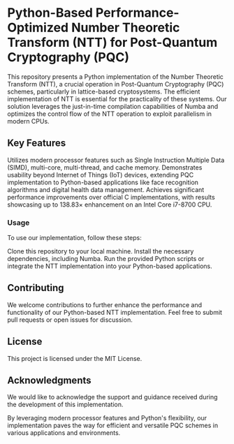 # Python-Based Performance-Optimized Number Theoretic Transform (NTT) for Post-Quantum Cryptography (PQC)
This repository presents a Python implementation of the Number Theoretic Transform (NTT), a crucial operation in Post-Quantum Cryptography (PQC) schemes, particularly in lattice-based cryptosystems. The efficient implementation of NTT is essential for the practicality of these systems. Our solution leverages the just-in-time compilation capabilities of Numba and optimizes the control flow of the NTT operation to exploit parallelism in modern CPUs.

## Key Features
Utilizes modern processor features such as Single Instruction Multiple Data (SIMD), multi-core, multi-thread, and cache memory.
Demonstrates usability beyond Internet of Things (IoT) devices, extending PQC implementation to Python-based applications like face recognition algorithms and digital health data management.
Achieves significant performance improvements over official C implementations, with results showcasing up to 138.83× enhancement on an Intel Core i7-8700 CPU.
### Usage
To use our implementation, follow these steps:

Clone this repository to your local machine.
Install the necessary dependencies, including Numba.
Run the provided Python scripts or integrate the NTT implementation into your Python-based applications.

## Contributing
We welcome contributions to further enhance the performance and functionality of our Python-based NTT implementation. Feel free to submit pull requests or open issues for discussion.

## License
This project is licensed under the MIT License.

## Acknowledgments
We would like to acknowledge the support and guidance received during the development of this implementation.

By leveraging modern processor features and Python's flexibility, our implementation paves the way for efficient and versatile PQC schemes in various applications and environments.
